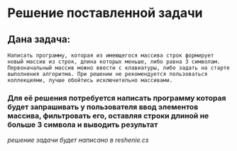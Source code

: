 # Решение поставленной задачи

## Дана задача:
```
Написать программу, которая из имеющегося массива строк формирует новый массив из строк, длина которых меньше, либо равна 3 символам. Первоначальный массив можно ввести с клавиатуры, либо задать на старте выполнения алгоритма. При решении не рекомендуется пользоваться коллекциями, лучше обойтись исключительно массивами.
```
### Для её решения потребуется написать программу которая будет запрашивать у пользователя ввод элементов массива, фильтровать его, оставляя строки длиной не больше 3 символа и выводить результат

_решение задачи будет написано в reshenie.cs_